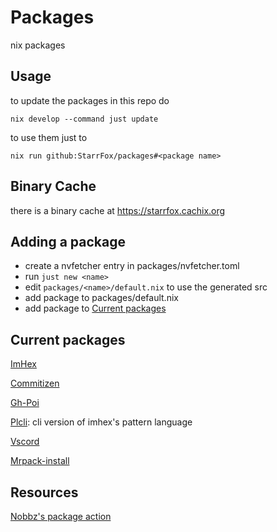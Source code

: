 # Packages

nix packages

## Usage

to update the packages in this repo do

```shell
nix develop --command just update
```

to use them just to

```shell
nix run github:StarrFox/packages#<package name>
```

## Binary Cache

there is a binary cache at <https://starrfox.cachix.org>

## Adding a package

- create a nvfetcher entry in packages/nvfetcher.toml
- run `just new <name>`
- edit `packages/<name>/default.nix` to use the generated src
- add package to packages/default.nix
- add package to [Current packages](#current-packages)

## Current packages

[ImHex](https://github.com/WerWolv/ImHex)

[Commitizen](https://github.com/commitizen-tools/commitizen)

[Gh-Poi](https://github.com/seachicken/gh-poi)

[Plcli](https://github.com/WerWolv/PatternLanguage/tree/master/cli): cli version of imhex's pattern language

[Vscord](https://github.com/LeonardSSH/vscord)

[Mrpack-install](https://github.com/nothub/mrpack-install)

## Resources

[Nobbz's package action](https://github.com/NobbZ/nixos-config/blob/4acd7fe978495e25a228586c380160be91d6bd63/.github/workflows/flake-update.yml#L9-L39)
